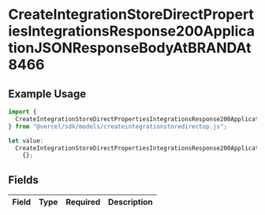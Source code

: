 # CreateIntegrationStoreDirectPropertiesIntegrationsResponse200ApplicationJSONResponseBodyAtBRANDAt8466

## Example Usage

```typescript
import {
  CreateIntegrationStoreDirectPropertiesIntegrationsResponse200ApplicationJSONResponseBodyAtBRANDAt8466,
} from "@vercel/sdk/models/createintegrationstoredirectop.js";

let value:
  CreateIntegrationStoreDirectPropertiesIntegrationsResponse200ApplicationJSONResponseBodyAtBRANDAt8466 =
    {};
```

## Fields

| Field       | Type        | Required    | Description |
| ----------- | ----------- | ----------- | ----------- |